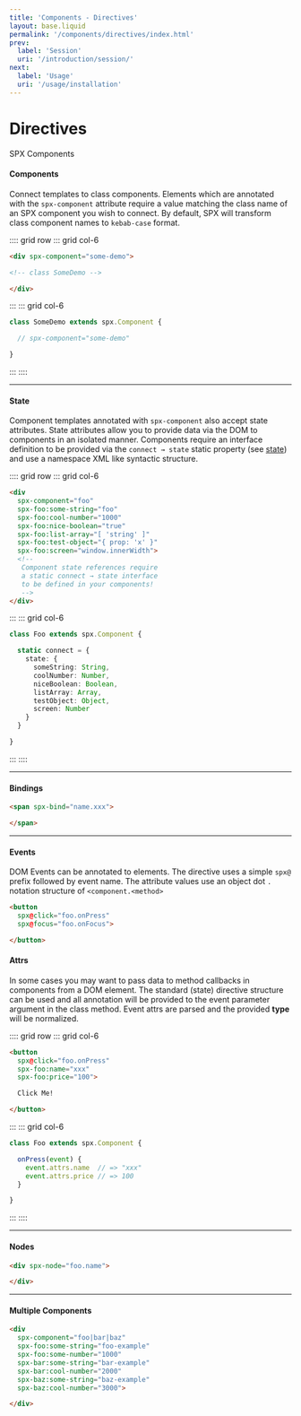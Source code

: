 ```yaml
---
title: 'Components - Directives'
layout: base.liquid
permalink: '/components/directives/index.html'
prev:
  label: 'Session'
  uri: '/introduction/session/'
next:
  label: 'Usage'
  uri: '/usage/installation'
---
```


# Directives

SPX Components

#### Components

Connect templates to class components. Elements which are annotated with the `spx-component` attribute require a value matching the class name of an SPX component you wish to connect. By default, SPX will transform class component names to `kebab-case` format.

:::: grid row
::: grid col-6

<!--prettier-ignore-->
```html
<div spx-component="some-demo">

<!-- class SomeDemo -->

</div>
```

:::
::: grid col-6

<!--prettier-ignore-->
```ts
class SomeDemo extends spx.Component {

  // spx-component="some-demo"

}
```

:::
::::

---

#### State

Component templates annotated with `spx-component` also accept state attributes. State attributes allow you to provide data via the DOM to components in an isolated manner. Components require an interface definition to be provided via the `connect → state` static property (see [state](/components/state)) and use a namespace XML like syntactic structure.

:::: grid row
::: grid col-6

<!--prettier-ignore-->
```html
<div
  spx-component="foo"
  spx-foo:some-string="foo"
  spx-foo:cool-number="1000"
  spx-foo:nice-boolean="true"
  spx-foo:list-array="[ 'string' ]"
  spx-foo:test-object="{ prop: 'x' }"
  spx-foo:screen="window.innerWidth">
  <!--
   Component state references require
   a static connect → state interface
   to be defined in your components!
   -->
</div>
```

:::
::: grid col-6

<!--prettier-ignore-->
```ts
class Foo extends spx.Component {

  static connect = {
    state: {
      someString: String,
      coolNumber: Number,
      niceBoolean: Boolean,
      listArray: Array,
      testObject: Object,
      screen: Number
    }
  }

}
```

:::
::::

---

#### Bindings

<!--prettier-ignore-->
```html
<span spx-bind="name.xxx">

</span>
```

---

#### Events

DOM Events can be annotated to elements. The directive uses a simple `spx@` prefix followed by event name. The attribute values use an object dot `.` notation structure of `<component.<method>`

<!--prettier-ignore-->
```html
<button
  spx@click="foo.onPress"
  spx@focus="foo.onFocus">

</button>
```

#### Attrs

In some cases you may want to pass data to method callbacks in components from a DOM element. The standard (state) directive structure can be used and all annotation will be provided to the event parameter argument in the class method. Event attrs are parsed and the provided **type** will be normalized.

:::: grid row
::: grid col-6

<!--prettier-ignore-->
```html
<button
  spx@click="foo.onPress"
  spx-foo:name="xxx"
  spx-foo:price="100">

  Click Me!

</button>
```

:::
::: grid col-6

<!--prettier-ignore-->
```ts
class Foo extends spx.Component {

  onPress(event) {
    event.attrs.name  // => "xxx"
    event.attrs.price // => 100
  }

}
```

:::
::::

---

#### Nodes

<!--prettier-ignore-->
```html
<div spx-node="foo.name">

</div>
```

---

#### Multiple Components

<!--prettier-ignore-->
```html
<div
  spx-component="foo|bar|baz"
  spx-foo:some-string="foo-example"
  spx-foo:some-number="1000"
  spx-bar:some-string="bar-example"
  spx-bar:cool-number="2000"
  spx-baz:some-string="baz-example"
  spx-baz:cool-number="3000">

</div>
```
